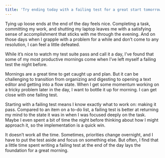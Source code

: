 ```yaml
---
title: 'Try ending today with a failing test for a great start tomorrow'
---
```


Tying up loose ends at the end of the day feels nice. Completing a task, committing my work, and shutting my laptop leaves me with a satisfying sense of accomplishment that sticks with me through the evening. And on those days when I grapple with a problem for a while and don’t come to any resolution, I can feel a little defeated.

While it’s nice to watch my test suite pass and call it a day, I’ve found that some of my most productive mornings come when I’ve left myself a failing test the night before.

Mornings are a great time to get caught up and plan. But it can be challenging to transition from organizing and digesting to opening a text editor and getting into a flow state. When I get some momentum working on a tricky problem later in the day, I want to bottle it up for morning. I can get close with one failing test.

Starting with a failing test means I know exactly what to work on: making it pass. Compared to an item on a to-do list, a failing test is better at returning my mind to the state it was in when I was focused deeply on the task. Maybe I even spent a bit of time the night before thinking about how I might approach it, so the implementation is a quick win.

It doesn’t work all the time. Sometimes, priorities change overnight, and I have to put the test aside and focus on something else. But often, I find that a little time spent writing a failing test at the end of the day lays the foundation for a great morning.
